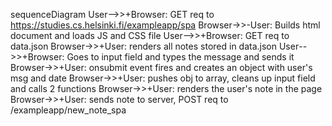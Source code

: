 sequenceDiagram
    User-->>+Browser: GET req to https://studies.cs.helsinki.fi/exampleapp/spa
    Browser->>-User: Builds html document and loads JS and CSS file
    User-->>+Browser: GET req to data.json
    Browser->>+User: renders  all notes stored in data.json
    User-->>+Browser: Goes to input field and types the message and sends it
    Browser->>+User: onsubmit event fires and creates an object with user's msg and date
    Browser->>+User: pushes obj to array,  cleans up input field and calls 2 functions
    Browser->>+User: renders the user's note in the page
    Browser->>+User: sends note to server, POST req to /exampleapp/new_note_spa



    
